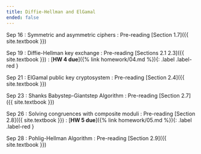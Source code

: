 ```yaml
---
title: Diffie-Hellman and ElGamal 
ended: false
---
```


Sep 16
: Symmetric and asymmetric ciphers 
  : Pre-reading [Section 1.7]({{ site.textbook }})

Sep 19
: Diffie-Hellman key exchange
  : Pre-reading [Sections 2.1 2.3]({{ site.textbook }})
: [**HW 4 due**]({% link homework/04.md %}){: .label .label-red }

Sep 21
: ElGamal public key cryptosystem
  : Pre-reading [Section 2.4]({{ site.textbook }})

Sep 23
: Shanks Babystep-Giantstep Algorithm 
  : Pre-reading [Section 2.7]({{ site.textbook }})

Sep 26
: Solving congruences with composite moduli
  : Pre-reading [Section 2.8]({{ site.textbook }})
: [**HW 5 due**]({% link homework/05.md %}){: .label .label-red }

Sep 28
: Pohlig-Hellman Algorithm 
  : Pre-reading [Section 2.9]({{ site.textbook }})
